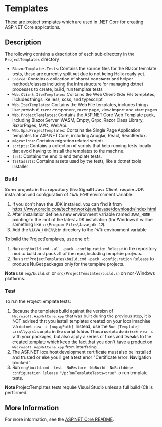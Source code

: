# Templates

These are project templates which are used in .NET Core for creating ASP.NET Core applications.

## Description

The following contains a description of each sub-directory in the `ProjectTemplates` directory.

- `BlazorTemplates.Tests`: Contains the source files for the Blazor template tests, these are currently split out due to not being Helix ready yet.
- `Shared`: Contains a collection of shared constants and helper methods/classes including the infrastructure for managing dotnet processes to create, build, run template tests.
- `Web.Client.ItemTemplates`: Contains the Web Client-Side File templates, includes things like less, scss, and typescript
- `Web.ItemTemplates`: Contains the Web File templates, includes things like: protobuf, razor component, razor page, view import and start pages
- `Web.ProjectTemplates`: Contains the ASP.NET Core Web Template pack, including Blazor Server, WASM, Empty, Grpc, Razor Class Library, RazorPages, MVC, WebApi.
- `Web.Spa.ProjectTemplates`: Contains the Single Page Application templates for ASP.NET Core, including Anuglar, React, ReactRedux.
- `migrations`: Contains migration related scripts.
- `scripts`: Contains a collection of scripts that help running tests locally that avoid having to install the templates to the machine.
- `test`: Contains the end to end template tests.
- `testassets`: Contains assets used by the tests, like a dotnet tools installer

### Build

Some projects in this repository (like SignalR Java Client) require JDK installation and configuration of `JAVA_HOME` environment variable.

1. If you don't have the JDK installed, you can find it from https://www.oracle.com/technetwork/java/javase/downloads/index.html
1. After installation define a new environment variable named `JAVA_HOME` pointing to the root of the latest JDK installation (for Windows it will be something like `c:\Program Files\Java\jdk-12`).
1. Add the `%JAVA_HOME%\bin` directory to the `PATH` environment variable

To build the ProjectTemplates, use one of:

1. Run `eng\build.cmd -all -pack -configuration Release` in the repository root to build and pack all of the repo, including template projects.
1. Run `src\ProjectTemplates\build.cmd -pack -configuration Release` to produce NuGet packages only for the template projects.

**Note** use `eng/build.sh` or `src/ProjectTemplates/build.sh` on non-Windows platforms.

### Test

To run the ProjectTemplate tests:

1. Because the templates build against the version of `Microsoft.AspNetCore.App` that was built during the previous step, it is NOT advised that you install templates created on your local machine via `dotnet new -i [nupkgPath]`. Instead, use the `Run-[Template]-Locally.ps1` scripts in the script folder. These scripts do `dotnet new -i` with your packages, but also apply a series of fixes and tweaks to the created template which keep the fact that you don't have a production `Microsoft.AspNetCore.App` from interfering.
1. The ASP.NET localhost development certificate must also be installed and trusted or else you'll get a test error "Certificate error: Navigation blocked".
1. Run `eng\build.cmd -test -NoRestore -NoBuild -NoBuilddeps -configuration Release "/p:RunTemplateTests=true"` to run template tests.

**Note** ProjectTemplates tests require Visual Studio unless a full build (CI) is performed.

## More Information

For more information, see the [ASP.NET Core README](../../README.md).
